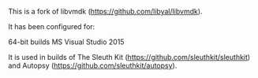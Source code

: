 This is a fork of libvmdk (https://github.com/libyal/libvmdk).

It has been configured for:

64-bit builds
MS Visual Studio 2015

It is used in builds of The Sleuth Kit (https://github.com/sleuthkit/sleuthkit) and Autopsy (https://github.com/sleuthkit/autopsy).
